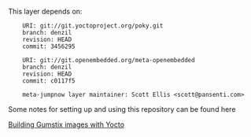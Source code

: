 This layer depends on:

        URI: git://git.yoctoproject.org/poky.git
        branch: denzil
        revision: HEAD
        commit: 3456295

        URI: git://git.openembedded.org/meta-openembedded
        branch: denzil
        revision: HEAD
        commit: c0117f5

        meta-jumpnow layer maintainer: Scott Ellis <scott@pansenti.com>

Some notes for setting up and using this repository can be found here 

[Building Gumstix images with Yocto](http://www.jumpnowtek.com/index.php?option=com_content&view=article&id=85)

